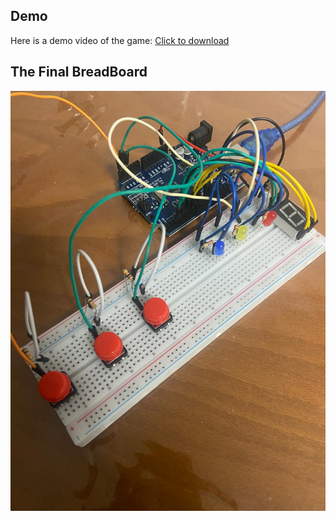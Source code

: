 ## Demo
Here is a demo video of the game:
[Click to download]([media/gameplay.mp4](https://github.com/Lior12321/clickTheRightBottonGame/raw/refs/heads/master/media/gameplay.mp4))


## The Final BreadBoard
![Description of the image](media/board_and_wires.jpg)
